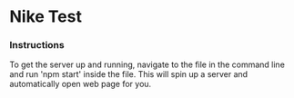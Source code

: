 # Nike Test

### Instructions
To get the server up and running, navigate to the file in the command line and run 'npm start' inside the file. This will spin up a server and automatically open web page for you.